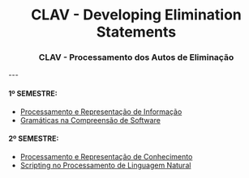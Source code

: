 <h1 align="center">CLAV - Developing Elimination Statements</h1>
<h3 align="center">CLAV - Processamento dos Autos de Eliminação</h3>
---

#### 1º SEMESTRE: <br/>
 - [Processamento e Representação de Informação](https://github.com/fliper6/PERFIL_PLC/tree/main/1%C2%BA%20Semestre/PRI) <br/>
 - [Gramáticas na Compreensão de Software](https://github.com/fliper6/PERFIL_PLC/tree/main/1%C2%BA%20Semestre/GCS) <br/>
 
#### 2º SEMESTRE: <br/>
 - [Processamento e Representação de Conhecimento](https://github.com/fliper6/PERFIL_PLC/tree/main/2%C2%BA%20Semestre/PRC) <br/>
 - [Scripting no Processamento de Linguagem Natural](https://github.com/fliper6/PERFIL_PLC/tree/main/2%C2%BA%20Semestre/SPLN) 
